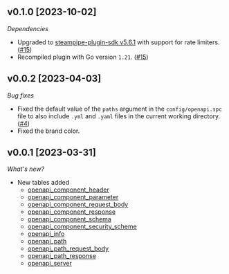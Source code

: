 ## v0.1.0 [2023-10-02]

_Dependencies_

- Upgraded to [steampipe-plugin-sdk v5.6.1](https://github.com/turbot/steampipe-plugin-sdk/blob/main/CHANGELOG.md#v561-2023-09-29) with support for rate limiters. ([#15](https://github.com/turbot/steampipe-plugin-openapi/pull/15))
- Recompiled plugin with Go version `1.21`. ([#15](https://github.com/turbot/steampipe-plugin-openapi/pull/15))

## v0.0.2 [2023-04-03]

_Bug fixes_

- Fixed the default value of the `paths` argument in the `config/openapi.spc` file to also include `.yml` and `.yaml` files in the current working directory. ([#4](https://github.com/turbot/steampipe-plugin-openapi/pull/4))
- Fixed the brand color.

## v0.0.1 [2023-03-31]

_What's new?_

- New tables added
  - [openapi_component_header](https://hub.steampipe.io/plugins/turbot/openapi/tables/openapi_component_header)
  - [openapi_component_parameter](https://hub.steampipe.io/plugins/turbot/openapi/tables/openapi_component_parameter)
  - [openapi_component_request_body](https://hub.steampipe.io/plugins/turbot/openapi/tables/openapi_component_request_body)
  - [openapi_component_response](https://hub.steampipe.io/plugins/turbot/openapi/tables/openapi_component_response)
  - [openapi_component_schema](https://hub.steampipe.io/plugins/turbot/openapi/tables/openapi_component_schema)
  - [openapi_component_security_scheme](https://hub.steampipe.io/plugins/turbot/openapi/tables/openapi_component_security_scheme)
  - [openapi_info](https://hub.steampipe.io/plugins/turbot/openapi/tables/openapi_info)
  - [openapi_path](https://hub.steampipe.io/plugins/turbot/openapi/tables/openapi_path)
  - [openapi_path_request_body](https://hub.steampipe.io/plugins/turbot/openapi/tables/openapi_path_request_body)
  - [openapi_path_response](https://hub.steampipe.io/plugins/turbot/openapi/tables/openapi_path_response)
  - [openapi_server](https://hub.steampipe.io/plugins/turbot/openapi/tables/openapi_server)
